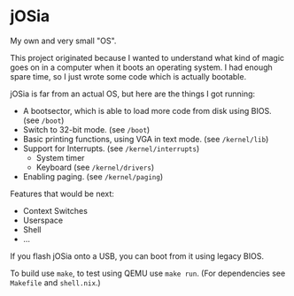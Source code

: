 # jOSia

My own and very small "OS".

This project originated because I wanted to understand what kind of magic goes
on in a computer when it boots an operating system. I had enough spare time, so
I just wrote some code which is actually bootable.

jOSia is far from an actual OS, but here are the things I got running:

- A bootsector, which is able to load more code from disk using BIOS. (see `/boot`)
- Switch to 32-bit mode. (see `/boot`)
- Basic printing functions, using VGA in text mode. (see `/kernel/lib`)
- Support for Interrupts. (see `/kernel/interrupts`)
    - System timer
    - Keyboard (see `/kernel/drivers`)
- Enabling paging. (see `/kernel/paging`)

Features that would be next:

- Context Switches
- Userspace
- Shell
- ...

If you flash jOSia onto a USB, you can boot from it using legacy BIOS.

To build use `make`, to test using QEMU use `make run`. (For dependencies see `Makefile` and `shell.nix`.)